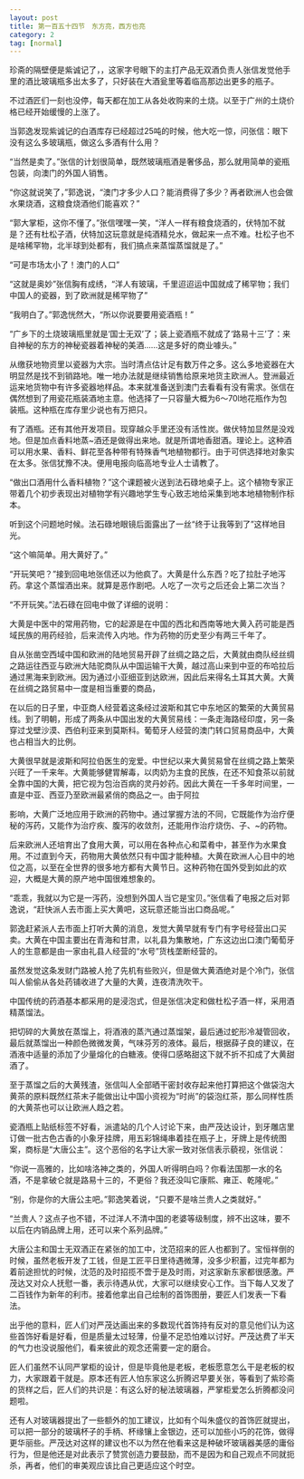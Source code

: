 ```yaml
---
layout: post
title: 第一百五十四节　东方亮，西方也亮
category: 2
tag: [normal]
---
```


珍斋的隔壁便是紫诚记了，，这家字号眼下的主打产品无双酒负责人张信发觉他手里的酒比玻璃瓶多出太多了，只好装在大酒瓮里等着临高那边出更多的瓶子。

不过酒匠们一刻也没停，每天都在加工从各处收购来的土烧。以至于广州的土烧价格已经开始缓慢的上涨了。

当郭逸发现紫诚记的白酒库存已经超过25吨的时候，他大吃一惊，问张信：眼下没有这么多玻璃瓶，做这么多酒有什么用？

“当然是卖了。”张信的计划很简单，既然玻璃瓶酒是奢侈品，那么就用简单的瓷瓶包装，向澳门的外国人销售。

“你这就说笑了，”郭逸说，“澳门才多少人口？能消费得了多少？再者欧洲人也会做水果烧酒，这粮食烧酒他们能喜欢？”

“郭大掌柜，这你不懂了。”张信嘿嘿一笑，“洋人一样有粮食烧酒的，伏特加不就是？还有杜松子酒，伏特加这玩意就是纯酒精兑水，做起来一点不难。杜松子也不是啥稀罕物，北半球到处都有，我们搞点来蒸馏蒸馏就是了。”

“可是市场太小了！澳门的人口”

“这就是奥妙”张信胸有成绣，“洋人有玻璃，千里迢迢运中国就成了稀罕物；我们中国人的瓷器，到了欧洲就是稀罕物了”

“我明白了。”郭逸恍然大，“所以你说要要用瓷酒瓶！”

“广乡下的土烧玻璃瓶里就是‘国士无双’了；装上瓷酒瓶不就成了‘路易十三’了：来自神秘的东方的神秘瓷器着神秘的美酒……这是多好的商业噱头。”

从缴获地物资里以瓷器为大宗。当时清点估计足有数万件之多。这么多地瓷器在大明显然是找不到销路地。唯一地办法就是继续销售给原来地货主欧洲人。登洲最近运来地货物中有许多瓷器地样品。本来就准备送到澳门去看看有没有需求。张信在偶然想到了用瓷花瓶装酒地主意。他选择了一只容量大概为6～70l地花瓶作为包装瓶。这种瓶在库存里少说也有万把只。

有了酒瓶。还有其他开发项目。现穿越众手里还没有活性炭。做伏特加显然是没戏地。但是加点香料地蒸~酒还是做得出来地。就是所谓地香甜酒。理论上。这种酒可以用水果、香料、鲜花至各种带有特殊香气地植物都行。由于可供选择地对象实在太多。张信犹豫不决。便用电报向临高地专业人士请教了。

“做出口酒用什么香料植物？”这个课题被火送到法石碌地桌子上。这个植物专家正带着几个初步表现出对植物学有兴趣地学生专心致志地给采集到地本地植物制作标本。

听到这个问题地时候。法石碌地眼镜后面露出了一丝“终于让我等到了”这样地目光。

“这个嘛简单。用大黄好了。”

“开玩笑吧？”接到回电地张信还以为他疯了。大黄是什么东西？吃了拉肚子地泻药。拿这个蒸馏酒出来。就算是恶作剧吧。人吃了一次亏之后还会上第二次当？

“不开玩笑。”法石碌在回电中做了详细的说明：

大黄是中医中的常用药物，它的起源是在中国的西北和西南等地大黄入药可能是西域民族的用药经验，后来流传入内地。作为药物的历史至少有两三千年了。

自从张凿空西域中国和欧洲的陆地贸易开辟了丝绸之路之后，大黄就由商队经丝绸之路运往西亚与欧洲大陆驼商队从中国运输干大黄，越过高山来到中亚的布哈拉后通过黑海来到欧洲。因为通过小亚细亚到达欧洲，因此后来得名土耳其大黄。大黄在丝绸之路贸易中一度是相当重要的商品，

在以后的日子里，中亚商人经营着这条经过波斯和其它中东地区的繁荣的大黄贸易线。到了明朝，形成了两条从中国出发的大黄贸易线：一条走海路经印度，另一条穿过戈壁沙漠、西伯利亚来到莫斯科。葡萄牙人经营的澳门转口贸易商品中，大黄也占相当大的比例。

大黄很早就是波斯和阿拉伯医生的宠爱。中世纪以来大黄贸易曾在丝绸之路上繁荣兴旺了一千来年。大黄能够健胃解毒，以肉奶为主食的民族，在还不知食茶以前就全靠中国的大黄，把它视为包治百病的灵丹妙药。因此大黄在一千多年时间里，一直是中亚、西亚乃至欧洲最紧俏的商品之一。由于阿拉

影响，大黄广泛地应用于欧洲的药物中。通过掌握方法的不同，它既能作为治疗便秘的泻药，又能作为治疗疾、腹泻的收敛剂，还能用作治疗烧伤、子、~的药物。

后来欧洲人还培育出了食用大黄，可以用在各种点心和菜肴中，甚至作为水果食用。不过直到今天，药物用大黄依然只有中国才能种植。大黄在欧洲人心目中的地位之高，以至在全世界的很多地方都有大黄节日。这种药物在国外受到如此的欢迎，大概是大黄的原产地中国很难想象的。

“乖乖，我就以为它是一泻药，没想到外国人当它是宝贝。”张信看了电报之后对郭逸说，“赶快派人去市面上买大黄吧，这玩意还能当出口商品呢。”

郭逸赶紧派人去市面上打听大黄的消息，发觉大黄早就有专门有字号经营出口买卖。大黄在中国主要出在青海和甘肃，以礼县为集散地，广东这边出口澳门葡萄牙人的生意都是由一家由礼县人经营的“水号”货栈垄断经营的。

虽然发觉这条发财门路被人抢了先机有些败兴，但是做大黄酒绝对是个冷门，张信叫人偷偷从各处药铺收进了大量的大黄，连夜清洗吹干。

中国传统的药酒基本都采用的是浸泡式，但是张信决定和做杜松子酒一样，采用酒精蒸馏法。

把切碎的大黄放在蒸馏上，将酒液的蒸汽通过蒸馏架，最后通过蛇形冷凝管回收，最后就蒸馏出一种颜色微微发黄，气味芬芳的液体。最后，根据薛子良的建议，在酒液中适量的添加了少量熔化的白糖液。使得口感略甜这下就不折不扣成了大黄甜酒了。

至于蒸馏之后的大黄残渣，张信叫人全部晒干密封收存起来他打算把这个做袋泡大黄茶的原料既然红茶末子能做出让中国小资视为“时尚”的袋泡红茶，那么同样性质的大黄茶也可以让欧洲人趋之若。

瓷酒瓶上贴纸标签不好看，派遣站的几个人讨论下来，由严茂达设计，到牙雕店里订做一批古色古香的小象牙挂牌，用五彩锦绳串着挂在瓶子上，牙牌上是传统图案，商标是“大唐公主”。这个恶俗的名字让大家一致对张信表示藐视，张信说：

“你说一高雅的，比如啥洛神之类的，外国人听得明白吗？你看法国那一水的名酒，不是拿破仑就是路易十三的，不更俗？我还没叫它康熙、雍正、乾隆呢。”

“别，你是你的大唐公主吧。”郭逸笑着说，“只要不是啥兰贵人之类就好。”

“兰贵人？这点子也不错，不过洋人不清中国的老婆等级制度，辨不出这味，要不以后在内销品牌上用，还可以来个系列品牌。”

大唐公主和国士无双酒正在紧张的加工中，沈范招来的匠人也都到了。宝恒祥倒的时候，虽然老板开发了工钱，但是工匠平日里待遇微薄，没多少积蓄，过完年都为着前途担忧的时候，沈范的及时招揽不啻于是及时雨，对这家新东家都很感激。严茂达又对众人抚慰一番，表示待遇从优，大家可以继续安心工作。当下每人又发了二百钱作为新年的利市。接着他拿出自己绘制的首饰图册，要匠人们发表一下看法。

出乎他的意料，匠人们对严茂达画出来的多数现代首饰持有反对的意见他们认为这些首饰好看是好看，但是质量太过轻薄，份量不足恐怕难以讨好。严茂达费了半天的气力也没说服他们，看来彼此的观念还需要一定的磨合。

匠人们虽然不认同严掌柜的设计，但是毕竟他是老板，老板愿意怎么干是老板的权力，大家跟着干就是。原本还有匠人怕东家这么折腾迟早要关张，等看到了紫珍斋的货样之后，匠人们的共识是：有这么好的秘法玻璃器，严掌柜爱怎么折腾都没问题啦。

还有人对玻璃器提出了一些额外的加工建议，比如有个叫朱盛仪的首饰匠就提出，可以把一部分的玻璃杯子的手柄、杯缘镶上金银边，还可以加些小巧的花饰，做得更华丽些。严茂达对这样的建议也不以为然在他看来这是种破坏玻璃器美感的庸俗行为，但是他还是对此表示了赞赏创造力要鼓励，而不是因为和自己观点不同就扼杀，再者，他们的审美观应该比自己更适应这个时空。